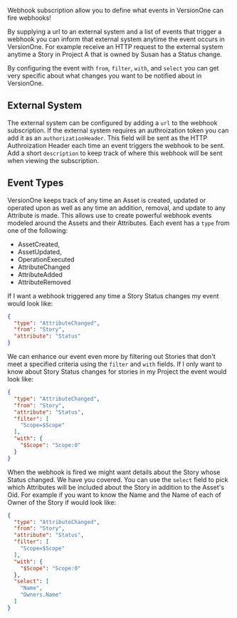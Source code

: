 Webhook subscription allow you to define what events in VersionOne can fire webhooks!

By supplying a url to an external system and a list of events that trigger a webhook you can inform that external system anytime the event occurs in VersionOne. For example receive an HTTP request to the external system anytime a Story in Project A that is owned by Susan has a Status change.

By configuring the event with `from`, `filter`, `with`, and `select` you can get very specific about what changes you want to be notified about in VersionOne.

## External System

The external system can be configured by adding a `url` to the webhook subscription.
If the external system requires an authroization token you can add it as an `authorizationHeader`. This field will be sent as the HTTP Authroization Header each time an event triggers the webhook to be sent.
Add a short `description` to keep track of where this webhook will be sent when viewing the subscription.

## Event Types

VersionOne keeps track of any time an Asset is created, updated or operated upon as well as any time an addition, removal, and update to any Attribute is made. This allows use to create powerful webhook events modeled around the Assets and their Attributes. Each event has a `type` from one of the following:

* AssetCreated,
* AssetUpdated,
* OperationExecuted
* AttributeChanged
* AttributeAdded
* AttributeRemoved

If I want a webhook triggered any time a Story Status changes my event would look like:
```json
{
  "type": "AttributeChanged",
  "from": "Story",
  "attribute": "Status"
}
```

We can enhance our event even more by filtering out Stories that don't meet a specified criteria using the `filter` and `with` fields. If I only want to know about Story Status changes for stories in my Project the event would look like:

```json
{
  "type": "AttributeChanged",
  "from": "Story",
  "attribute": "Status",
  "filter": [
    "Scope=$Scope"
  ],
  "with": {
    "$Scope": "Scope:0"
  }
}
```

When the webhook is fired we might want details about the Story whose Status changed. We have you covered. You can use the `select` field to pick which Attributes will be included about the Story in addition to the Asset's Oid. For example if you want to know the Name and the Name of each of Owner of the Story if would look like:

```json
{
  "type": "AttributeChanged",
  "from": "Story",
  "attribute": "Status",
  "filter": [
    "Scope=$Scope"
  ],
  "with": {
    "$Scope": "Scope:0"
  },
  "select": [
    "Name",
    "Owners.Name"
  ]
}
```